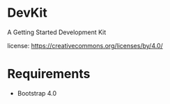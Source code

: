 # DevKit
A Getting Started Development Kit

license: https://creativecommons.org/licenses/by/4.0/

# Requirements
* Bootstrap 4.0
